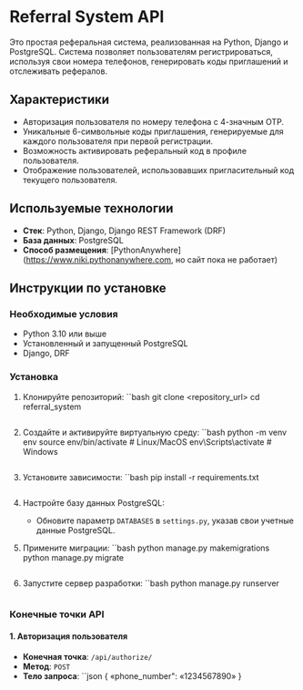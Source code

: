 # Referral System API

Это простая реферальная система, реализованная на Python, Django и PostgreSQL. Система позволяет пользователям регистрироваться, используя свои номера телефонов, генерировать коды приглашений и отслеживать рефералов.

## Характеристики
- Авторизация пользователя по номеру телефона с 4-значным OTP.
- Уникальные 6-символьные коды приглашения, генерируемые для каждого пользователя при первой регистрации.
- Возможность активировать реферальный код в профиле пользователя.
- Отображение пользователей, использовавших пригласительный код текущего пользователя.

## Используемые технологии
- **Стек**: Python, Django, Django REST Framework (DRF)
- **База данных**: PostgreSQL
- **Способ размещения**: [PythonAnywhere](https://www.niki.pythonanywhere.com, но сайт пока не работает)

## Инструкции по установке
### Необходимые условия
- Python 3.10 или выше
- Установленный и запущенный PostgreSQL
- Django, DRF

### Установка

1. Клонируйте репозиторий:
    ``bash
    git clone <repository_url>
    cd referral_system
    ```

2. Создайте и активируйте виртуальную среду:
    ``bash
    python -m venv env
    source env/bin/activate # Linux/MacOS
    env\Scripts\activate # Windows
    ```

3. Установите зависимости:
    ``bash
    pip install -r requirements.txt
    ```

4. Настройте базу данных PostgreSQL:
    - Обновите параметр `DATABASES` в `settings.py`, указав свои учетные данные PostgreSQL.

5. Примените миграции:
    ``bash
    python manage.py makemigrations
    python manage.py migrate
    ```

6. Запустите сервер разработки:
    ``bash
    python manage.py runserver
    ```

### Конечные точки API
#### 1. **Авторизация пользователя**
- **Конечная точка**: `/api/authorize/`
- **Метод**: `POST`
- **Тело запроса**:
  ``json
  {
    «phone_number": «1234567890»
  }